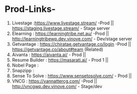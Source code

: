 # Prod-Links-

1. Livestage :https://www.livestage.stream/ -Prod || https://staging.livestage.stream/ - Stage server
2. Elearning : https://learningtribe.net.au/ -Prod || http://learningtribewp.dev.vinove.com/ - Dev/stage server 
3. Getvantage : https://chiratae.getvantage.co/login  -Prod    ||    https://getvantage.co/about#team (Related)
4. Aivanta : https://aivanta.ai/ - Prod || 
5. Resume Builder :  https://masarati.ai/ - Prod 1 || 
6. Nobel Page : 
7. Snapzipp : 
8. Sense To Solve : https://www.sensetosolve.com/ - Prod    || 
9. VNCG : https://vannattercg.com/ -Prod  || http://vncgwp.dev.vinove.com/ - Stage/dev
